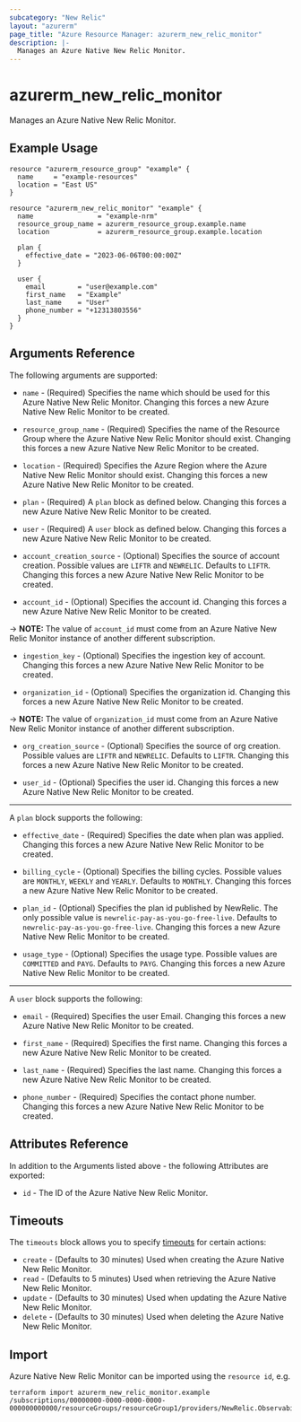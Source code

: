 ```yaml
---
subcategory: "New Relic"
layout: "azurerm"
page_title: "Azure Resource Manager: azurerm_new_relic_monitor"
description: |-
  Manages an Azure Native New Relic Monitor.
---
```


# azurerm_new_relic_monitor

Manages an Azure Native New Relic Monitor.

## Example Usage

```hcl
resource "azurerm_resource_group" "example" {
  name     = "example-resources"
  location = "East US"
}

resource "azurerm_new_relic_monitor" "example" {
  name                = "example-nrm"
  resource_group_name = azurerm_resource_group.example.name
  location            = azurerm_resource_group.example.location

  plan {
    effective_date = "2023-06-06T00:00:00Z"
  }

  user {
    email        = "user@example.com"
    first_name   = "Example"
    last_name    = "User"
    phone_number = "+12313803556"
  }
}
```

## Arguments Reference

The following arguments are supported:

* `name` - (Required) Specifies the name which should be used for this Azure Native New Relic Monitor. Changing this forces a new Azure Native New Relic Monitor to be created.

* `resource_group_name` - (Required) Specifies the name of the Resource Group where the Azure Native New Relic Monitor should exist. Changing this forces a new Azure Native New Relic Monitor to be created.

* `location` - (Required) Specifies the Azure Region where the Azure Native New Relic Monitor should exist. Changing this forces a new Azure Native New Relic Monitor to be created.

* `plan` - (Required) A `plan` block as defined below. Changing this forces a new Azure Native New Relic Monitor to be created.

* `user` - (Required) A `user` block as defined below. Changing this forces a new Azure Native New Relic Monitor to be created.

* `account_creation_source` - (Optional) Specifies the source of account creation. Possible values are `LIFTR` and `NEWRELIC`. Defaults to `LIFTR`. Changing this forces a new Azure Native New Relic Monitor to be created.

* `account_id` - (Optional) Specifies the account id. Changing this forces a new Azure Native New Relic Monitor to be created.

-> **NOTE:** The value of `account_id` must come from an Azure Native New Relic Monitor instance of another different subscription.

* `ingestion_key` - (Optional) Specifies the ingestion key of account. Changing this forces a new Azure Native New Relic Monitor to be created.

* `organization_id` - (Optional) Specifies the organization id. Changing this forces a new Azure Native New Relic Monitor to be created.

-> **NOTE:** The value of `organization_id` must come from an Azure Native New Relic Monitor instance of another different subscription.

* `org_creation_source` - (Optional) Specifies the source of org creation. Possible values are `LIFTR` and `NEWRELIC`. Defaults to `LIFTR`. Changing this forces a new Azure Native New Relic Monitor to be created.

* `user_id` - (Optional) Specifies the user id. Changing this forces a new Azure Native New Relic Monitor to be created.

---

A `plan` block supports the following:

* `effective_date` - (Required) Specifies the date when plan was applied. Changing this forces a new Azure Native New Relic Monitor to be created.

* `billing_cycle` - (Optional) Specifies the billing cycles. Possible values are `MONTHLY`, `WEEKLY` and `YEARLY`. Defaults to `MONTHLY`. Changing this forces a new Azure Native New Relic Monitor to be created.

* `plan_id` - (Optional) Specifies the plan id published by NewRelic. The only possible value is `newrelic-pay-as-you-go-free-live`. Defaults to `newrelic-pay-as-you-go-free-live`. Changing this forces a new Azure Native New Relic Monitor to be created.

* `usage_type` - (Optional) Specifies the usage type. Possible values are `COMMITTED` and `PAYG`. Defaults to `PAYG`. Changing this forces a new Azure Native New Relic Monitor to be created.

---

A `user` block supports the following:

* `email` - (Required) Specifies the user Email. Changing this forces a new Azure Native New Relic Monitor to be created.

* `first_name` - (Required) Specifies the first name. Changing this forces a new Azure Native New Relic Monitor to be created.

* `last_name` - (Required) Specifies the last name. Changing this forces a new Azure Native New Relic Monitor to be created.

* `phone_number` - (Required) Specifies the contact phone number. Changing this forces a new Azure Native New Relic Monitor to be created.

## Attributes Reference

In addition to the Arguments listed above - the following Attributes are exported:

* `id` - The ID of the Azure Native New Relic Monitor.

## Timeouts

The `timeouts` block allows you to specify [timeouts](https://www.terraform.io/docs/configuration/resources.html#timeouts) for certain actions:

* `create` - (Defaults to 30 minutes) Used when creating the Azure Native New Relic Monitor.
* `read` - (Defaults to 5 minutes) Used when retrieving the Azure Native New Relic Monitor.
* `update` - (Defaults to 30 minutes) Used when updating the Azure Native New Relic Monitor.
* `delete` - (Defaults to 30 minutes) Used when deleting the Azure Native New Relic Monitor.

## Import

Azure Native New Relic Monitor can be imported using the `resource id`, e.g.

```shell
terraform import azurerm_new_relic_monitor.example /subscriptions/00000000-0000-0000-0000-000000000000/resourceGroups/resourceGroup1/providers/NewRelic.Observability/monitors/monitor1
```
